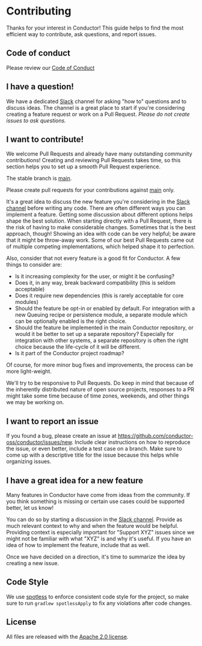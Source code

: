 # Contributing
Thanks for your interest in Conductor!
This guide helps to find the most efficient way to contribute, ask questions, and report issues.

Code of conduct
-----

Please review our [Code of Conduct](CODE_OF_CONDUCT.md)

I have a question!
-----

We have a dedicated [Slack](https://orkes-conductor.slack.com/join/shared_invite/zt-2vdbx239s-Eacdyqya9giNLHfrCavfaA#/shared-invite/email) channel for asking "how to" questions and to discuss ideas. The channel is a great place to start if you're considering creating a feature request or work on a Pull Request.
*Please do not create issues to ask questions.*

I want to contribute!
------

We welcome Pull Requests and already have many outstanding community contributions!
Creating and reviewing Pull Requests takes time, so this section helps you to set up a smooth Pull Request experience.

The stable branch is [main](https://github.com/conductor-oss/conductor/tree/main).

Please create pull requests for your contributions against [main](https://github.com/conductor-oss/conductor/tree/main) only.

It's a great idea to discuss the new feature you're considering in the [Slack channel](https://orkes-conductor.slack.com/join/shared_invite/zt-2vdbx239s-Eacdyqya9giNLHfrCavfaA#/shared-invite/email) before writing any code. There are often different ways you can implement a feature. Getting some discussion about different options helps shape the best solution. When starting directly with a Pull Request, there is the risk of having to make considerable changes. Sometimes that is the best approach, though! Showing an idea with code can be very helpful; be aware that it might be throw-away work. Some of our best Pull Requests came out of multiple competing implementations, which helped shape it to perfection.

Also, consider that not every feature is a good fit for Conductor. A few things to consider are:

* Is it increasing complexity for the user, or might it be confusing?
* Does it, in any way, break backward compatibility (this is seldom acceptable)
* Does it require new dependencies (this is rarely acceptable for core modules)
* Should the feature be opt-in or enabled by default. For integration with a new Queuing recipe or persistence module, a separate module which can be optionally enabled is the right choice.
* Should the feature be implemented in the main Conductor repository, or would it be better to set up a separate repository? Especially for integration with other systems, a separate repository is often the right choice because the life-cycle of it will be different.
* Is it part of the Conductor project roadmap?

Of course, for more minor bug fixes and improvements, the process can be more light-weight.

We'll try to be responsive to Pull Requests. Do keep in mind that because of the inherently distributed nature of open source projects, responses to a PR might take some time because of time zones, weekends, and other things we may be working on.

I want to report an issue
-----

If you found a bug, please create an issue at https://github.com/conductor-oss/conductor/issues/new. Include clear instructions on how to reproduce the issue, or even better, include a test case on a branch. Make sure to come up with a descriptive title for the issue because this helps while organizing issues.

I have a great idea for a new feature
----
Many features in Conductor have come from ideas from the community. If you think something is missing or certain use cases could be supported better, let us know! 

You can do so by starting a discussion in the [Slack channel](https://orkes-conductor.slack.com/join/shared_invite/zt-2vdbx239s-Eacdyqya9giNLHfrCavfaA#/shared-invite/email). Provide as much relevant context to why and when the feature would be helpful. Providing context is especially important for "Support XYZ" issues since we might not be familiar with what "XYZ" is and why it's useful. If you have an idea of how to implement the feature, include that as well.

Once we have decided on a direction, it's time to summarize the idea by creating a new issue.

## Code Style
We use [spotless](https://github.com/diffplug/spotless) to enforce consistent code style for the project, so make sure to run `gradlew spotlessApply` to fix any violations after code changes.

## License
All files are released with the [Apache 2.0 license](LICENSE).



